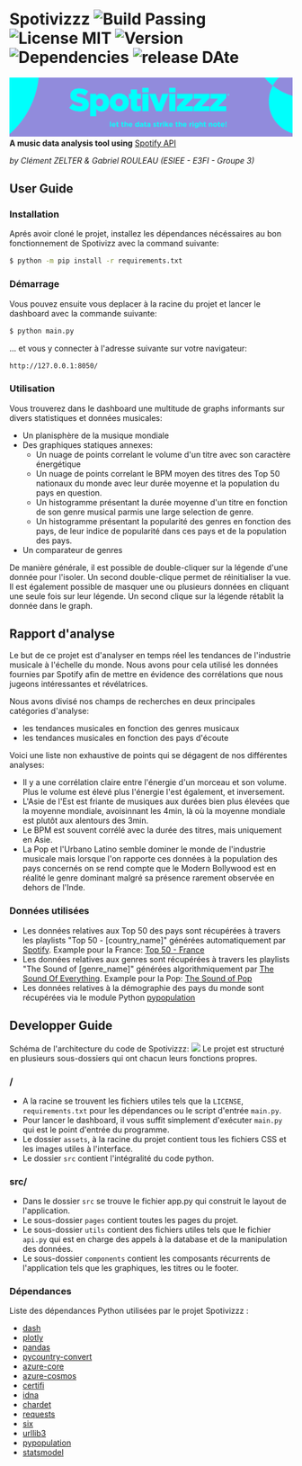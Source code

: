 # Spotivizzz ![Build Passing](https://img.shields.io/badge/build-passing-brightgreen?style=plastic) ![License MIT](https://img.shields.io/badge/license-MIT-brightgreen?style=plastic) ![Version](https://img.shields.io/badge/version-v1.0-orange?style=plastic) ![Dependencies](https://img.shields.io/badge/Python-3.7+-yellow?style=plastic) ![release DAte](https://img.shields.io/badge/release_date-december_2022-red?style=plastic)
<img src="https://github.com/gabriel-esiee/Spotivizzz/blob/master/assets/images/spotivizzz_banner.png"
     alt="Spotivizzz banner">
**A music data analysis tool using** [Spotify API](https://developer.spotify.com/documentation/web-api/)

*by Clément ZELTER & Gabriel ROULEAU (ESIEE - E3FI - Groupe 3)*

## User Guide
### Installation
Aprés avoir cloné le projet, installez les dépendances nécéssaires au bon fonctionnement de Spotivizz avec la command suivante:
```bash
$ python -m pip install -r requirements.txt
```
### Démarrage
Vous pouvez ensuite vous deplacer à la racine du projet et lancer le dashboard avec la commande suivante:
```bash
$ python main.py
```
... et vous y connecter à l'adresse suivante sur votre navigateur:
```bash
http://127.0.0.1:8050/
```
### Utilisation
Vous trouverez dans le dashboard une multitude de graphs informants sur divers statistiques et données musicales:
- Un planisphère de la musique mondiale
- Des graphiques statiques annexes:
    - Un nuage de points correlant le volume d'un titre avec son caractère énergétique
    - Un nuage de points correlant le BPM moyen des titres des Top 50 nationaux du monde avec leur durée moyenne et la population du pays en question.
    - Un histogramme présentant la durée moyenne d'un titre en fonction de son genre musical parmis une large selection de genre.
    - Un histogramme présentant la popularité des genres en fonction des pays, de leur indice de popularité dans ces pays et de la population des pays.
- Un comparateur de genres

De manière générale, il est possible de double-cliquer sur la légende d'une donnée pour l'isoler. Un second double-clique permet de réinitialiser la vue. Il est également possible de masquer une ou plusieurs données en cliquant une seule fois sur leur légende. Un second clique sur la légende rétablit la donnée dans le graph.

## Rapport d'analyse
Le but de ce projet est d'analyser en temps réel les tendances de l'industrie musicale à l'échelle du monde.
Nous avons pour cela utilisé les données fournies par Spotify afin de mettre en évidence des corrélations que nous jugeons intéressantes et révélatrices.

Nous avons divisé nos champs de recherches en deux principales catégories d'analyse:
- les tendances musicales en fonction des genres musicaux
- les tendances musicales en fonction des pays d'écoute

Voici une liste non exhaustive de points qui se dégagent de nos différentes analyses:
- Il y a une corrélation claire entre l'énergie d'un morceau et son volume. Plus le volume est élevé plus l'énergie l'est également, et inversement.
- L'Asie de l'Est est friante de musiques aux durées bien plus élevées que la moyenne mondiale, avoisinnant les 4min, là où la moyenne mondiale est plutôt aux alentours des 3min.
- Le BPM est souvent corrélé avec la durée des titres, mais uniquement en Asie.
- La Pop et l'Urbano Latino semble dominer le monde de l'industrie musicale mais lorsque l'on rapporte ces données à la population des pays concernés on se rend compte que le Modern Bollywood est en réalité le genre dominant malgré sa présence rarement observée en dehors de l'Inde.

### Données utilisées
- Les données relatives aux Top 50 des pays sont récupérées à travers les playlists "Top 50 - [country_name]" générées automatiquement par [Spotify](https://spotify.com/). Example pour la France: [Top 50 - France](https://open.spotify.com/playlist/37i9dQZEVXbIPWwFssbupI?si=5892fcd440b440b3)
- Les données relatives aux genres sont récupérées à travers les playlists "The Sound of [genre_name]" générées algorithmiquement par [The Sound Of Everything](https://everynoise.com/). Example pour la Pop: [The Sound of Pop](https://open.spotify.com/playlist/6gS3HhOiI17QNojjPuPzqc?si=60735af77ea845af)
- Les données relatives à la démographie des pays du monde sont récupérées via le module Python [pypopulation](https://pypi.org/project/pypopulation/)

## Developper Guide
Schéma de l'architecture du code de Spotivizzz:
[![](https://mermaid.ink/img/pako:eNqdVE1vozAQ_SuWe0mkJAo0AcNhpbRopZV2pdXm1iSKHNsUq2Aj22xLo_z3NYYGkl429QHNjOe9-cJzhERSBmOY5vKVZFgZ8PPPVgB7dHV4VrjMgC6l4Wm915yyzbpVwNoqu9bROXc-q98_Rmcfq-zGYDr91l6XdXdV1rtxC2WCtsJ1SKb-MtVFdLILCKZAVUJw8QykIAxgQHF9nUVZu5AUG7xPmSHZaJNYGXxv5I_Azek9egAWOK811x1m1amfYB9-DkmkLqTe08NmtHqvFAOPzgCSh_FuUOdVjSTnTJi2xkcnXzf1zOuiFJiL0ab5zvoGNqcxdRXopliuyxzXILHaQWJFL5rdJWHqnA2HBlKe5_GdlzxEy8VEGyVfWHxHCOnk6SunJov98u0Tge33DeAhfDCAlmE-T9OU_Hf4y0l8iaJv8Q3wIYFrfouNPHSgt2Svs1uQF43v30dHYdM-4xFCl3jvquj-z_sCergOboLDCSyYsg2jdt8cG9sWmowVbAtjK1KsXrZwK07WD1dGrmtBYGxUxSawKu2sWcKxfToFjFOca2stsYDxEb7B-H45C9HS9xCKfN_zgzCYwBrGizCcRQh5QeSj-cK_R8vTBL5LaSnmsygIIz-wZm_hBcHCd3xP7rINyig3Uv1q96Nbk6d_lQK31Q?type=png)](https://mermaid-js.github.io/mermaid-live-editor/edit#pako:eNqdVE1vozAQ_SuWe0mkJAo0AcNhpbRopZV2pdXm1iSKHNsUq2Aj22xLo_z3NYYGkl429QHNjOe9-cJzhERSBmOY5vKVZFgZ8PPPVgB7dHV4VrjMgC6l4Wm915yyzbpVwNoqu9bROXc-q98_Rmcfq-zGYDr91l6XdXdV1rtxC2WCtsJ1SKb-MtVFdLILCKZAVUJw8QykIAxgQHF9nUVZu5AUG7xPmSHZaJNYGXxv5I_Azek9egAWOK811x1m1amfYB9-DkmkLqTe08NmtHqvFAOPzgCSh_FuUOdVjSTnTJi2xkcnXzf1zOuiFJiL0ab5zvoGNqcxdRXopliuyxzXILHaQWJFL5rdJWHqnA2HBlKe5_GdlzxEy8VEGyVfWHxHCOnk6SunJov98u0Tge33DeAhfDCAlmE-T9OU_Hf4y0l8iaJv8Q3wIYFrfouNPHSgt2Svs1uQF43v30dHYdM-4xFCl3jvquj-z_sCergOboLDCSyYsg2jdt8cG9sWmowVbAtjK1KsXrZwK07WD1dGrmtBYGxUxSawKu2sWcKxfToFjFOca2stsYDxEb7B-H45C9HS9xCKfN_zgzCYwBrGizCcRQh5QeSj-cK_R8vTBL5LaSnmsygIIz-wZm_hBcHCd3xP7rINyig3Uv1q96Nbk6d_lQK31Q)
Le projet est structuré en plusieurs sous-dossiers qui ont chacun leurs fonctions propres.

### /
- A la racine se trouvent les fichiers utiles tels que la `LICENSE`, `requirements.txt` pour les dépendances ou le script d'entrée `main.py`.
- Pour lancer le dashboard, il vous suffit simplement d'exécuter `main.py` qui est le point d'entrée du programme.
- Le dossier `assets`, à la racine du projet contient tous les fichiers CSS et les images utiles à l'interface.
- Le dossier `src` contient l'intégralité du code python.

### src/
- Dans le dossier `src` se trouve le fichier app.py qui construit le layout de l'application.
- Le sous-dossier `pages` contient toutes les pages du projet.
- Le sous-dossier `utils` contient des fichiers utiles tels que le fichier `api.py` qui est en charge des appels à la database et de la manipulation des données.
- Le sous-dossier `components` contient les composants récurrents de l'application tels que les graphiques, les titres ou le footer.

### Dépendances
Liste des dépendances Python utilisées par le projet Spotivizzz :
- [dash](https://pypi.org/project/dash/)
- [plotly](https://pypi.org/project/plotly/)
- [pandas](https://pypi.org/project/pandas/)
- [pycountry-convert](https://pypi.org/project/pycountry-convert/)
- [azure-core](https://pypi.org/project/azure-core/)
- [azure-cosmos](https://pypi.org/project/azure-cosmos/)
- [certifi](https://pypi.org/project/certifi/)
- [idna](https://pypi.org/project/idna/)
- [chardet](https://pypi.org/project/chardet/)
- [requests](https://pypi.org/project/requests/)
- [six](https://pypi.org/project/six/)
- [urllib3](https://pypi.org/project/urllib3/)
- [pypopulation](https://pypi.org/project/pypopulation/)
- [statsmodel](https://pypi.org/project/statsmodels/)